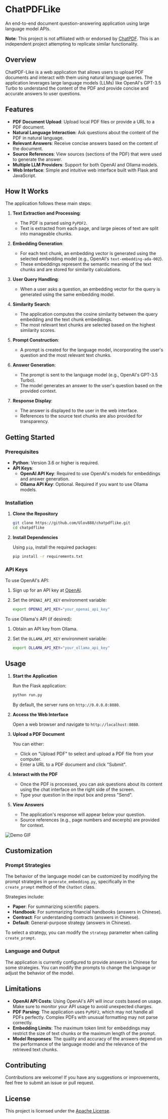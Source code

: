 # ChatPDFLike

An end-to-end document question-answering application using large language model APIs.

**Note**: This project is not affiliated with or endorsed by [ChatPDF](https://www.chatpdf.com/). This is an independent project attempting to replicate similar functionality.

## Overview

ChatPDF-Like is a web application that allows users to upload PDF documents and interact with them using natural language queries. The application leverages large language models (LLMs) like OpenAI's GPT-3.5 Turbo to understand the content of the PDF and provide concise and accurate answers to user questions.

## Features

- **PDF Document Upload**: Upload local PDF files or provide a URL to a PDF document.
- **Natural Language Interaction**: Ask questions about the content of the PDF in natural language.
- **Relevant Answers**: Receive concise answers based on the content of the document.
- **Source References**: View sources (sections of the PDF) that were used to generate the answer.
- **Multiple LLM Providers**: Support for both OpenAI and Ollama models.
- **Web Interface**: Simple and intuitive web interface built with Flask and JavaScript.

## How It Works

The application follows these main steps:

1. **Text Extraction and Processing**:
   - The PDF is parsed using `PyPDF2`.
   - Text is extracted from each page, and large pieces of text are split into manageable chunks.

2. **Embedding Generation**:
   - For each text chunk, an embedding vector is generated using the selected embedding model (e.g., OpenAI's `text-embedding-ada-002`).
   - These embeddings represent the semantic meaning of the text chunks and are stored for similarity calculations.

3. **User Query Handling**:
   - When a user asks a question, an embedding vector for the query is generated using the same embedding model.

4. **Similarity Search**:
   - The application computes the cosine similarity between the query embedding and the text chunk embeddings.
   - The most relevant text chunks are selected based on the highest similarity scores.

5. **Prompt Construction**:
   - A prompt is created for the language model, incorporating the user's question and the most relevant text chunks.

6. **Answer Generation**:
   - The prompt is sent to the language model (e.g., OpenAI's GPT-3.5 Turbo).
   - The model generates an answer to the user's question based on the provided context.

7. **Response Display**:
   - The answer is displayed to the user in the web interface.
   - References to the source text chunks are also provided for transparency.

## Getting Started

### Prerequisites

- **Python**: Version 3.6 or higher is required.
- **API Keys**:
  - **OpenAI API Key**: Required to use OpenAI's models for embeddings and answer generation.
  - **Ollama API Key**: Optional. Required if you want to use Ollama models.

### Installation

1. **Clone the Repository**

   ```bash
   git clone https://github.com/Ulov888/chatpdflike.git
   cd chatpdflike
   ```

2. **Install Dependencies**

   Using `pip`, install the required packages:

   ```bash
   pip install -r requirements.txt
   ```

### API Keys

To use OpenAI's API:

1. Sign up for an API key at [OpenAI](https://platform.openai.com/account/api-keys).
2. Set the `OPENAI_API_KEY` environment variable:

   ```bash
   export OPENAI_API_KEY="your_openai_api_key"
   ```

To use Ollama's API (if desired):

1. Obtain an API key from Ollama.
2. Set the `OLLAMA_API_KEY` environment variable:

   ```bash
   export OLLAMA_API_KEY="your_ollama_api_key"
   ```

## Usage

1. **Start the Application**

   Run the Flask application:

   ```bash
   python run.py
   ```

   By default, the server runs on `http://0.0.0.0:8080`.

2. **Access the Web Interface**

   Open a web browser and navigate to `http://localhost:8080`.

3. **Upload a PDF Document**

   You can either:

   - Click on "Upload PDF" to select and upload a PDF file from your computer.
   - Enter a URL to a PDF document and click "Submit".

4. **Interact with the PDF**

   - Once the PDF is processed, you can ask questions about its content using the chat interface on the right side of the screen.
   - Type your question in the input box and press "Send".

5. **View Answers**

   - The application's response will appear below your question.
   - Source references (e.g., page numbers and excerpts) are provided for context.

![Demo GIF](gif.gif)

## Customization

### Prompt Strategies

The behavior of the language model can be customized by modifying the prompt strategies in `generate_embedding.py`, specifically in the `create_prompt` method of the `Chatbot` class.

Strategies include:

- **Paper**: For summarizing scientific papers.
- **Handbook**: For summarizing financial handbooks (answers in Chinese).
- **Contract**: For understanding contracts (answers in Chinese).
- **Default**: General-purpose strategy (answers in Chinese).

To select a strategy, you can modify the `strategy` parameter when calling `create_prompt`.

### Language and Output

The application is currently configured to provide answers in Chinese for some strategies. You can modify the prompts to change the language or adjust the behavior of the model.

## Limitations

- **OpenAI API Costs**: Using OpenAI's API will incur costs based on usage. Make sure to monitor your API usage to avoid unexpected charges.
- **PDF Parsing**: The application uses `PyPDF2`, which may not handle all PDFs perfectly. Complex PDFs with unusual formatting may not parse correctly.
- **Embedding Limits**: The maximum token limit for embeddings may restrict the size of text chunks or the maximum length of the prompt.
- **Model Responses**: The quality and accuracy of the answers depend on the performance of the language model and the relevance of the retrieved text chunks.

## Contributing

Contributions are welcome! If you have any suggestions or improvements, feel free to submit an issue or pull request.

## License

This project is licensed under the [Apache License](LICENSE).
